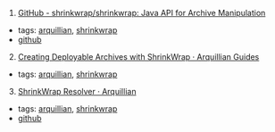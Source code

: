 1. [GitHub - shrinkwrap/shrinkwrap: Java API for Archive Manipulation](https://github.com/shrinkwrap/shrinkwrap)
  * tags: [arquillian](tags/arquillian.md), [shrinkwrap](tags/shrinkwrap.md)
  * [github](https://github.com/shrinkwrap/shrinkwrap)
2. [Creating Deployable Archives with ShrinkWrap · Arquillian Guides](http://arquillian.org/guides/shrinkwrap_introduction/)
  * tags: [arquillian](tags/arquillian.md), [shrinkwrap](tags/shrinkwrap.md)
3. [ShrinkWrap Resolver · Arquillian](http://arquillian.org/modules/resolver-shrinkwrap/)
  * tags: [arquillian](tags/arquillian.md), [shrinkwrap](tags/shrinkwrap.md)
  * [github](https://github.com/shrinkwrap/resolver)
